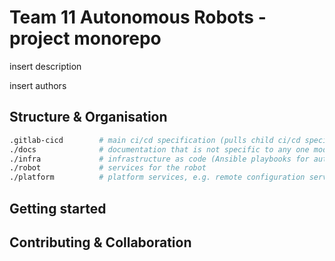 # Team 11 Autonomous Robots - project monorepo

insert description

insert authors

## Structure & Organisation

```bash
.gitlab-cicd        # main ci/cd specification (pulls child ci/cd specifications from e.g. /robot or /platform)
./docs              # documentation that is not specific to any one module
./infra             # infrastructure as code (Ansible playbooks for automated deployment)
./robot             # services for the robot
./platform          # platform services, e.g. remote configuration server
```

## Getting started

## Contributing & Collaboration
